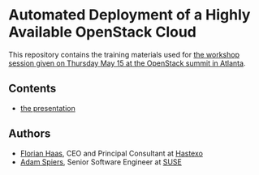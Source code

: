 # Automated Deployment of a Highly Available OpenStack Cloud

This repository contains the training materials used for
[the workshop session given on Thursday May 15 at the OpenStack summit in
Atlanta](http://openstacksummitmay2014atlanta.sched.org/event/d3db2188dfed4459f8fbd03f5b405b81).

## Contents

* [the presentation](presentation/)

## Authors

*   [Florian Haas](http://openstacksummitmay2014atlanta.sched.org/speaker/fghaas),
    CEO and Principal Consultant at [Hastexo](http://hastexo.com)
*   [Adam Spiers](http://openstacksummitmay2014atlanta.sched.org/speaker/aspiers),
    Senior Software Engineer at [SUSE](http://suse.com/cloud)
